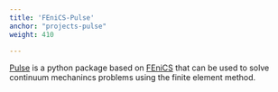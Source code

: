 ```yaml
---
title: 'FEniCS-Pulse'
anchor: "projects-pulse"
weight: 410

---
```

[Pulse](https://finsberg.github.io/pulse/) is a python package based
on [FEniCS](https://finsberg.github.io/pulse/) that can be used to
solve continuum mechanincs problems using the finite element method. 

